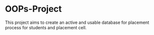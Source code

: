 # OOPs-Project

This project aims to create an active and usable database for placement process for students and placement cell.
